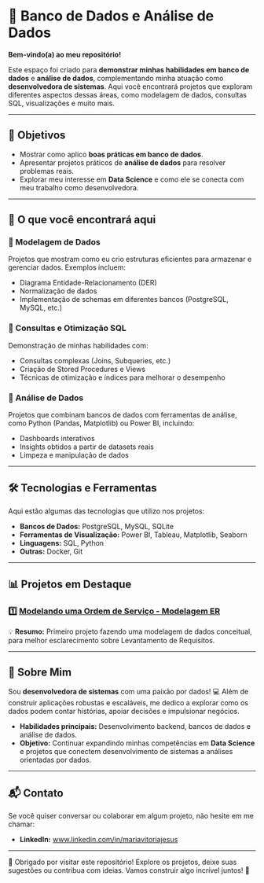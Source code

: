 # 🌟 Banco de Dados e Análise de Dados  

**Bem-vindo(a) ao meu repositório!**  

Este espaço foi criado para **demonstrar minhas habilidades em banco de dados** e **análise de dados**, complementando minha atuação como **desenvolvedora de sistemas**. Aqui você encontrará projetos que exploram diferentes aspectos dessas áreas, como modelagem de dados, consultas SQL, visualizações e muito mais.

---

## 🎯 Objetivos  

- Mostrar como aplico **boas práticas em banco de dados**.
- Apresentar projetos práticos de **análise de dados** para resolver problemas reais.
- Explorar meu interesse em **Data Science** e como ele se conecta com meu trabalho como desenvolvedora.  

---

## 📂 O que você encontrará aqui  

### 🔹 Modelagem de Dados  
Projetos que mostram como eu crio estruturas eficientes para armazenar e gerenciar dados. Exemplos incluem:  
- Diagrama Entidade-Relacionamento (DER)  
- Normalização de dados  
- Implementação de schemas em diferentes bancos (PostgreSQL, MySQL, etc.)  

### 🔹 Consultas e Otimização SQL  
Demonstração de minhas habilidades com:  
- Consultas complexas (Joins, Subqueries, etc.)  
- Criação de Stored Procedures e Views  
- Técnicas de otimização e índices para melhorar o desempenho  

### 🔹 Análise de Dados  
Projetos que combinam bancos de dados com ferramentas de análise, como Python (Pandas, Matplotlib) ou Power BI, incluindo:  
- Dashboards interativos  
- Insights obtidos a partir de datasets reais  
- Limpeza e manipulação de dados  

---

## 🛠️ Tecnologias e Ferramentas  

Aqui estão algumas das tecnologias que utilizo nos projetos:  
- **Bancos de Dados:** PostgreSQL, MySQL, SQLite  
- **Ferramentas de Visualização:** Power BI, Tableau, Matplotlib, Seaborn  
- **Linguagens:** SQL, Python  
- **Outras:** Docker, Git  

---

## 📊 Projetos em Destaque  

### 1️⃣ **[Modelando uma Ordem de Serviço - Modelagem ER](link_para_o_projeto)**  
💡 **Resumo:** Primeiro projeto fazendo uma modelagem de dados conceitual, para melhor esclarecimento sobre Levantamento de Requisitos.

---

## 🚀 Sobre Mim  

Sou **desenvolvedora de sistemas** com uma paixão por dados! 💻 Além de construir aplicações robustas e escaláveis, me dedico a explorar como os dados podem contar histórias, apoiar decisões e impulsionar negócios.  

- **Habilidades principais:** Desenvolvimento backend, bancos de dados e análise de dados.  
- **Objetivo:** Continuar expandindo minhas competências em **Data Science** e projetos que conectem desenvolvimento de sistemas a análises orientadas por dados.

---

## 📬 Contato  

Se você quiser conversar ou colaborar em algum projeto, não hesite em me chamar:  
- **LinkedIn:** www.linkedin.com/in/mariavitoriajesus 

---

🎉 Obrigado por visitar este repositório! Explore os projetos, deixe suas sugestões ou contribua com ideias. Vamos construir algo incrível juntos! 🚀  
